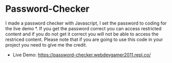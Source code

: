 # Password-Checker
I made a password checker with Javascript, I set the password to coding for the live demo *. If you get the password correct you can access restricted content and if you do not get it correct you will not be able to access the restriced content. Please note that if you are going to use this code in your project you need to give me the credit.

* Live Demo: https://password-checker.webdevgamer2011.repl.co/

